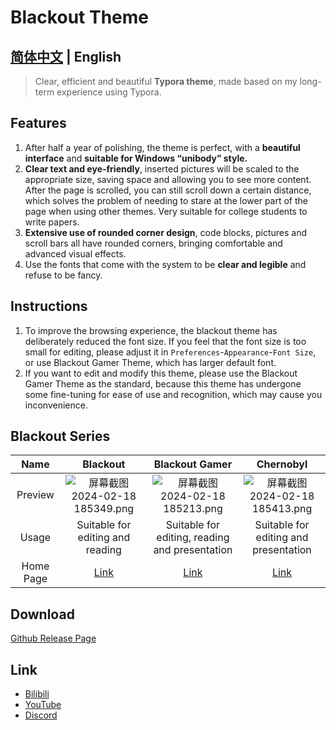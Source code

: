 # Blackout Theme

## [简体中文](/typora_theme_blackout/zh/) | English

> Clear, efficient and beautiful **Typora theme**, made based on my long-term experience using Typora.

## Features

1. After half a year of polishing, the theme is perfect, with a **beautiful interface** and **suitable for Windows “unibody” style.**
2. **Clear text and eye-friendly**, inserted pictures will be scaled to the appropriate size, saving space and allowing you to see more content. After the page is scrolled, you can still scroll down a certain distance, which solves the problem of needing to stare at the lower part of the page when using other themes. Very suitable for college students to write papers.
3. **Extensive use of rounded corner design**, code blocks, pictures and scroll bars all have rounded corners, bringing comfortable and advanced visual effects.
4. Use the fonts that come with the system to be **clear and legible** and refuse to be fancy.

## Instructions

1. To improve the browsing experience, the blackout theme has deliberately reduced the font size. If you feel that the font size is too small for editing, please adjust it in `Preferences`-`Appearance`-`Font Size`, or use Blackout Gamer Theme, which has larger default font.
1. If you want to edit and modify this theme, please use the Blackout Gamer Theme as the standard, because this theme has undergone some fine-tuning for ease of use and recognition, which may cause you inconvenience.

## Blackout Series

|   Name    |                             Blackout                             |                          Blackout Gamer                          |                          Chernobyl                           |
| :-------: | :----------------------------------------------------------: | :----------------------------------------------------------: | :----------------------------------------------------------: |
|  Preview  | ![屏幕截图 2024-02-18 185349.png](https://s2.loli.net/2024/02/18/fCkNEgublK8W4US.png) | ![屏幕截图 2024-02-18 185213.png](https://s2.loli.net/2024/02/18/4BFod6tCbnZRia7.png) | ![屏幕截图 2024-02-18 185413.png](https://s2.loli.net/2024/02/18/oNPgzh24mqs1caM.png) |
|   Usage   |               Suitable for editing and reading               |        Suitable for editing, reading and presentation        |            Suitable for editing and presentation             |
| Home Page |                [Link](/typora_theme_blackout/en/)                |           [Link](/typora_theme_blackout/en/blackoutgamer)            |           [Link](/typora_theme_blackout/en/chernobyl)            |

## Download

[Github Release Page](https://github.com/obscurefreeman/typora_theme_blackout/releases)

## Link

- [Bilibili](https://space.bilibili.com/523837807)
- [YouTube](https://www.youtube.com/channel/UCw_S5zgJ6ikGSXtFeAvVK8Q)
- [Discord](https://discord.gg/zbX7nQa8xF)
